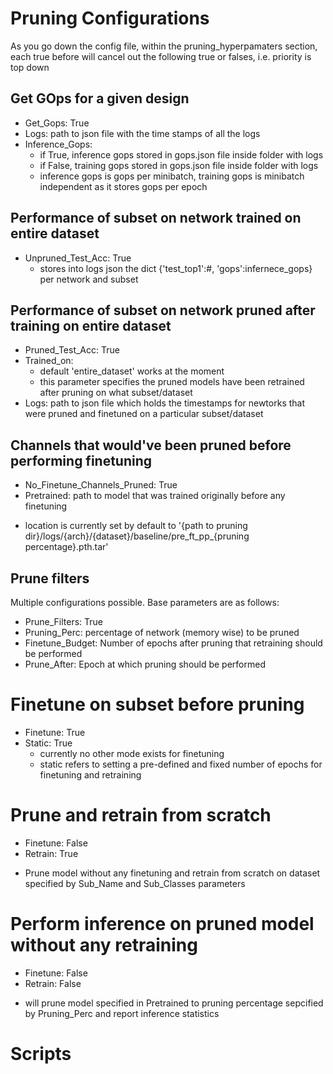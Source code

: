 # Pruning Configurations 
As you go down the config file, within the pruning_hyperpamaters section, each true before will cancel out the following true or falses, i.e. priority is top down

## Get GOps for a given design
- Get\_Gops: True
- Logs: path to json file with the time stamps of all the logs  
- Inference\_Gops: 
    * if True, inference gops stored in gops.json file inside folder with logs 
    * if False, training gops stored in gops.json file inside folder with logs
    * inference gops is gops per minibatch, training gops is minibatch independent as it stores gops per epoch

## Performance of subset on network trained on entire dataset
- Unpruned\_Test\_Acc: True
    * stores into logs json the dict {'test_top1':#, 'gops':infernece\_gops} per network and subset

## Performance of subset on network pruned after training on entire dataset 
- Pruned\_Test\_Acc: True
- Trained\_on: 
    * default 'entire\_dataset' works at the moment 
    * this parameter specifies the pruned models have been retrained after pruning on what subset/dataset
- Logs: path to json file which holds the timestamps for newtorks that were pruned and finetuned on a particular subset/dataset 

## Channels that would've been pruned before performing finetuning
- No_Finetune_Channels_Pruned: True
- Pretrained: path to model that was trained originally before any finetuning

* location is currently set by default to '{path to pruning dir}/logs/{arch}/{dataset}/baseline/pre\_ft\_pp\_{pruning percentage}.pth.tar'

## Prune filters 
Multiple configurations possible. Base parameters are as follows: 
- Prune_Filters: True
- Pruning_Perc: percentage of network (memory wise) to be pruned
- Finetune_Budget: Number of epochs after pruning that retraining should be performed 
- Prune_After: Epoch at which pruning should be performed 
# Finetune on subset before pruning
- Finetune: True 
- Static: True 
    * currently no other mode exists for finetuning
    * static refers to setting a pre-defined and fixed number of epochs for finetuning and retraining
# Prune and retrain from scratch
- Finetune: False
- Retrain: True
* Prune model without any finetuning and retrain from scratch on dataset specified by Sub_Name and Sub_Classes parameters
# Perform inference on pruned model without any retraining
- Finetune: False
- Retrain: False
* will prune model specified in Pretrained to pruning percentage sepcified by Pruning_Perc and report inference statistics 

# Scripts


